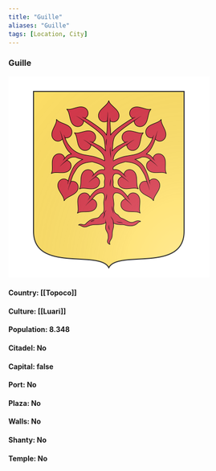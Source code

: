 ```yaml
---
title: "Guille"
aliases: "Guille"
tags: [Location, City]
---
```

### Guille
![](attachment/3683ed948c70c0cec92ca3903fcdab38.svg)

#### Country: [[Topoco]]

#### Culture: [[Luari]]

#### Population: 8.348

#### Citadel: No

#### Capital: false

#### Port: No

#### Plaza: No

#### Walls: No

#### Shanty: No

#### Temple: No

